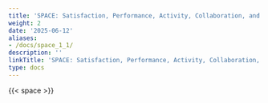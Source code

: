 ```yaml
---
title: 'SPACE: Satisfaction, Performance, Activity, Collaboration, and Efficiency'
weight: 2
date: '2025-06-12'
aliases:
- /docs/space_1_1/
description: ''
linkTitle: 'SPACE: Satisfaction, Performance, Activity, Collaboration, and Efficiency'
type: docs
---
```


{{< space >}}
